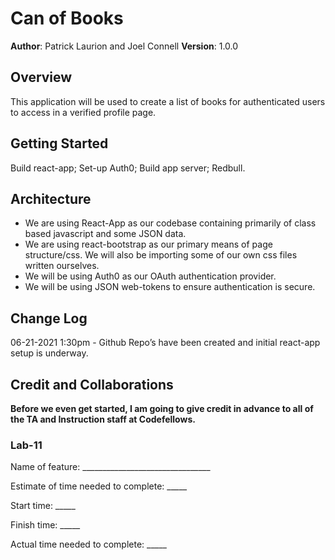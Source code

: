 # Can of Books

**Author**: Patrick Laurion and Joel Connell
**Version**: 1.0.0 

## Overview
This application will be used to create a list of books for authenticated users to access in a verified profile page.

## Getting Started
Build react-app;
Set-up Auth0;
Build app server;
Redbull.

## Architecture
- We are using React-App as our codebase containing primarily of class based javascript and some JSON data.
- We are using react-bootstrap as our primary means of page structure/css.  We will also be importing some of our own css files written ourselves.
- We will be using Auth0 as our OAuth authentication provider. 
- We will be using JSON web-tokens to ensure authentication is secure.


## Change Log

06-21-2021 1:30pm - Github Repo’s have been created and initial react-app setup is underway.

## Credit and Collaborations

**Before we even get started, I am going to give credit in advance to all of the TA and Instruction staff at Codefellows.**


### Lab-11

Name of feature: ________________________________

Estimate of time needed to complete: _____

Start time: _____

Finish time: _____

Actual time needed to complete: _____
